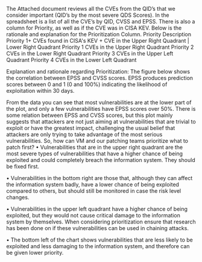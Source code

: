 The Attached document reviews all the CVEs from the QID’s that we consider important (QID’s by the most severe QDS Scores). In the spreadsheet is a list of all the CVE’s by QID, CVSS and EPSS. There is also a column for Priority, as well as if the CVE was in CISA KEV. Below is the rationale and explanation for the Prioritization Column.
Priority	Description
Priority 1+	CVEs found in CISA's KEV + CVE in the Upper Right Quadrant | Lower Right Quadrant
Priority 1	CVEs in the Upper Right Quadrant
Priority 2	CVEs in the Lower Right Quadrant
Priority 3	CVEs in the Upper Left Quadrant
Priority 4	CVEs in the Lower Left Quadrant

Explanation and rationale regarding Prioritization:
The figure below shows the correlation between EPSS and CVSS scores. EPSS produces prediction scores between 0 and 1 (0 and 100%) indicating the likelihood of exploitation within 30 days. 
 

From the data you can see that most vulnerabilities are at the lower part of the plot, and only a few vulnerabilities have EPSS scores over 50%. There is some relation between EPSS and CVSS scores, but this plot mainly suggests that attackers are not just aiming at vulnerabilities that are trivial to exploit or have the greatest impact, challenging the usual belief that attackers are only trying to take advantage of the most serious vulnerabilities. So, how can VM and our patching teams prioritize what to patch first? 
•	Vulnerabilities that are in the upper right quadrant are the most severe types of vulnerabilities that have a higher chance of being exploited and could completely breach the information system. They should be fixed first.

•	Vulnerabilities in the bottom right are those that, although they can affect the information system badly, have a lower chance of being exploited compared to others, but should still be monitored in case the risk level changes. 

•	Vulnerabilities in the upper left quadrant have a higher chance of being exploited, but they would not cause critical damage to the information system by themselves. When considering prioritization ensure that research has been done on if these vulnerabilities can be used in chaining attacks.

•	The bottom left of the chart shows vulnerabilities that are less likely to be exploited and less damaging to the information system, and therefore can be given lower priority.

